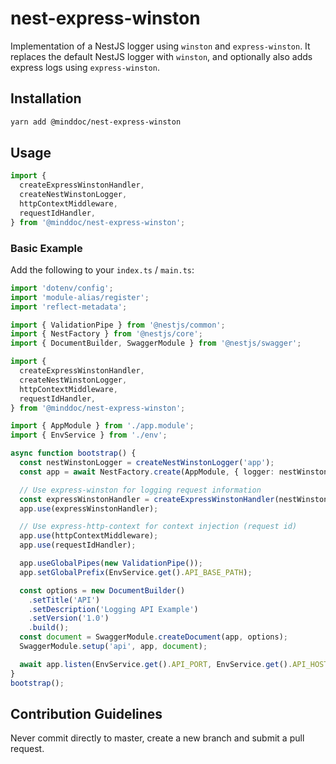 # nest-express-winston

Implementation of a NestJS logger using `winston` and `express-winston`. It replaces the default
NestJS logger with `winston`, and optionally also adds express logs using `express-winston`.

## Installation

```bash
yarn add @minddoc/nest-express-winston
```

## Usage

```typescript
import {
  createExpressWinstonHandler,
  createNestWinstonLogger,
  httpContextMiddleware,
  requestIdHandler,
} from '@minddoc/nest-express-winston';
```

### Basic Example

Add the following to your `index.ts` / `main.ts`:

```typescript
import 'dotenv/config';
import 'module-alias/register';
import 'reflect-metadata';

import { ValidationPipe } from '@nestjs/common';
import { NestFactory } from '@nestjs/core';
import { DocumentBuilder, SwaggerModule } from '@nestjs/swagger';

import {
  createExpressWinstonHandler,
  createNestWinstonLogger,
  httpContextMiddleware,
  requestIdHandler,
} from '@minddoc/nest-express-winston';

import { AppModule } from './app.module';
import { EnvService } from './env';

async function bootstrap() {
  const nestWinstonLogger = createNestWinstonLogger('app');
  const app = await NestFactory.create(AppModule, { logger: nestWinstonLogger });

  // Use express-winston for logging request information
  const expressWinstonHandler = createExpressWinstonHandler(nestWinstonLogger.logger);
  app.use(expressWinstonHandler);

  // Use express-http-context for context injection (request id)
  app.use(httpContextMiddleware);
  app.use(requestIdHandler);

  app.useGlobalPipes(new ValidationPipe());
  app.setGlobalPrefix(EnvService.get().API_BASE_PATH);

  const options = new DocumentBuilder()
    .setTitle('API')
    .setDescription('Logging API Example')
    .setVersion('1.0')
    .build();
  const document = SwaggerModule.createDocument(app, options);
  SwaggerModule.setup('api', app, document);

  await app.listen(EnvService.get().API_PORT, EnvService.get().API_HOST);
}
bootstrap();
```

## Contribution Guidelines

Never commit directly to master, create a new branch and submit a pull request.
